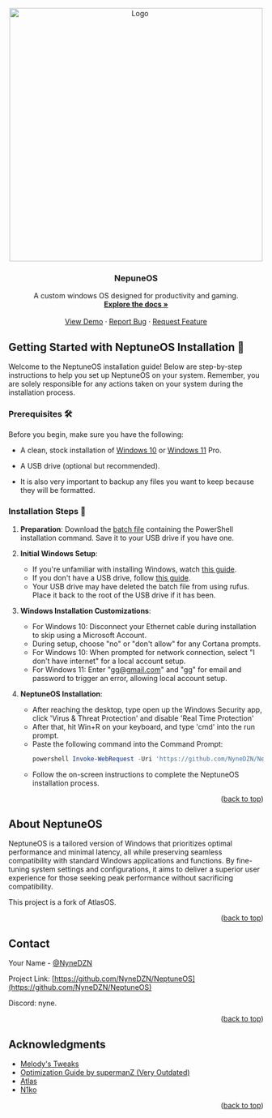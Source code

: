 <!-- PROJECT LOGO -->
<br />
<div align="center">
  <a href="https://github.com/NyneDZN/NeptuneOS">
    <img src="https://user-images.githubusercontent.com/120980797/209248113-fb446909-8aad-4c90-bedf-d4d536ef5dee.png"
" alt="Logo" width="500" height="500">
  </a>

<h3 align="center">NepuneOS</h3>

  <p align="center">
    A custom windows OS designed for productivity and gaming.
    <br />
    <a href="https://github.com/NyneDZN/NeptuneOS"><strong>Explore the docs »</strong></a>
    <br />
    <br />
    <a href="https://github.com/NyneDZN/NeptuneOS">View Demo</a>
    ·
    <a href="https://github.com/NyneDZN/NeptuneOS/issues">Report Bug</a>
    ·
    <a href="https://github.com/NyneDZN/NeptuneOS/issues">Request Feature</a>
  </p>
</div>



<!-- Installation -->
## Getting Started with NeptuneOS Installation 🌊

Welcome to the NeptuneOS installation guide! Below are step-by-step instructions to help you set up NeptuneOS on your system. Remember, you are solely responsible for any actions taken on your system during the installation process.

### Prerequisites 🛠️

Before you begin, make sure you have the following:

- A clean, stock installation of [Windows 10](https://software.download.prss.microsoft.com/dbazure/Win10_22H2_English_x64v1.iso?t=4d3f143d-ad29-4ef9-9c11-01e5a05e4490&P1=1708674319&P2=601&P3=2&P4=XEiEzOFWipK4ADtywT65EOd8TFNm9SL3ZfS6NH3psbPlqdHpvR%2fzbyeCTEk0Of93BMgcLXlKGR%2bUFrRy7tYAFsOphGMe4kI4KIjWmRPW%2fF%2fZV%2bQV99%2fxoRgYwMe95Cm9fVd6uSJOQHdjjdZf1ZjKZzqBjr3l75PPCiEDnDOfqJg1bAD43gRY5YtQzKX%2bk9w9u7OboeYdZFYyODYj%2bX2mgorwGKL09g9rmVsbLPTtq1WbgIuBc%2f2wUha40ZrDdGZl%2bTFIGGWjDkS3sFK1q8WuHCZsZAiNrM9t99bzJkBojhKZfXnHTuDBl%2fsloMFq6wNWr2hrOBqqzDgP8%2fkBEwDCdQ%3d%3d) or [Windows 11](https://software.download.prss.microsoft.com/dbazure/Win11_23H2_English_x64v2.iso?t=fe1f1d84-93e9-4075-b990-fae3286c5d0a&P1=1708674270&P2=601&P3=2&P4=gLCT1py3ZHRfVXlYg08SMuwTAQjdoDxXO7u%2bVy1ZMzYifznomP4v1%2b3DXi0JV5nVFvjzLeIA37bZqep6%2bQ%2fJzGut6msOWqnk8i8poe%2ffUVnEgR1sttPWuMxXXIg19cFin%2b8AozjuZw7xJxR33cZ3EmnyU5S0T8abvxN5h8jJ6MdGPByeWOpDzVgBRhV%2fNFhES5pAlx9pPqd2XTPFVwf1F%2bGysOd3al1Isjyb41NejFK3Ldfy0S7ES%2bzAJ77R%2bF6g7MM9lxAqBhU38imtnvsZAiChJOTN32U%2bBDMrVI9ikaREhP4jNGOXEgnY86WLdu9LuOBtpS9dDYoKNoEGu4frig%3d%3d) Pro.
- A USB drive (optional but recommended).

- It is also very important to backup any files you want to keep because they will be formatted.

### Installation Steps 🚀

1. **Preparation**: Download the [batch file](https://cdn.discordapp.com/attachments/1096471308239376517/1210133893995303013/neptune_currentbranch.bat?ex=65e97403&is=65d6ff03&hm=9e0356dc3d1558f7492625d81251a3346197dcba747a89f6eaa99b46783fe6c4&) containing the PowerShell installation command. Save it to your USB drive if you have one.

2. **Initial Windows Setup**:
   - If you're unfamiliar with installing Windows, watch [this guide](https://www.youtube.com/watch?v=0s23L1m7u5I).
   - If you don't have a USB drive, follow [this guide](https://github.com/iidanL/InstallWindowsWithoutUSB).
   - Your USB drive may have deleted the batch file from using rufus. Place it back to the root of the USB drive if it has been.

3. **Windows Installation Customizations**:
   - For Windows 10: Disconnect your Ethernet cable during installation to skip using a Microsoft Account.
   - During setup, choose "no" or "don't allow" for any Cortana prompts.
   - For Windows 10: When prompted for network connection, select "I don't have internet" for a local account setup.
   - For Windows 11: Enter "gg@gmail.com" and "gg" for email and password to trigger an error, allowing local account setup.

4. **NeptuneOS Installation**:
   - After reaching the desktop, type open up the Windows Security app, click 'Virus & Threat Protection' and disable 'Real Time Protection'
   - After that, hit Win+R on your keyboard, and type 'cmd' into the run prompt.
   - Paste the following command into the Command Prompt:
     ```powershell
     powershell Invoke-WebRequest -Uri 'https://github.com/NyneDZN/NeptuneOS/archive/refs/heads/installer.zip' -OutFile "$env:TEMP\installer.zip"; Expand-Archive -Path "$env:TEMP\installer.zip" -DestinationPath 'C:\'; Start-Process 'C:\NeptuneOS-installer\Neptune\neptune.bat'
     ```
   - Follow the on-screen instructions to complete the NeptuneOS installation process.




<p align="right">(<a href="#readme-top">back to top</a>)</p>



<!-- ABOUT NEPTUNEOS -->
## About NeptuneOS

NeptuneOS is a tailored version of Windows that prioritizes optimal performance and minimal latency, all while preserving seamless compatibility with standard Windows applications and functions. 
By fine-tuning system settings and configurations, it aims to deliver a superior user experience for those seeking peak performance without sacrificing compatibility.
                                       
This project is a fork of AtlasOS.

<p align="right">(<a href="#readme-top">back to top</a>)</p>




<!-- CONTACT -->
## Contact

Your Name - [@NyneDZN](https://twitter.com/NyneDZN) 

Project Link: [https://github.com/NyneDZN/NeptuneOS](https://github.com/NyneDZN/NeptuneOS)

Discord: nyne.

<p align="right">(<a href="#readme-top">back to top</a>)</p>



<!-- ACKNOWLEDGMENTS -->
## Acknowledgments

* [Melody's Tweaks](https://sites.google.com/view/melodystweaks/basictweaks?pli=1)
* [Optimization Guide by supermanZ (Very Outdated)](https://steamcommunity.com/sharedfiles/filedetails/?id=476760198)
* [Atlas](https://github.com/Atlas-OS/)
* [N1ko](https://n1kobg.blogspot.com/)

<p align="right">(<a href="#readme-top">back to top</a>)</p>

